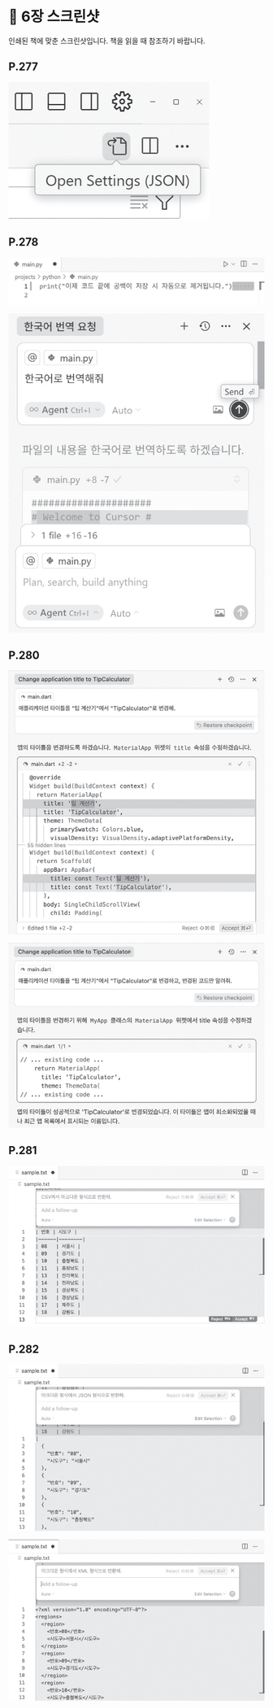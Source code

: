 # 📕 6장 스크린샷

인쇄된 책에 맞춘 스크린샷입니다. 책을 읽을 때 참조하기 바랍니다.

## P.277

![](../screenshots/p277-1.png)

## P.278

![](../screenshots/p278-1.png)

![](../screenshots/p278-2.png)

## P.280

![](../screenshots/p280-1.png)

![](../screenshots/p280-2.png)

## P.281

![](../screenshots/p281-1.png)

## P.282

![](../screenshots/p282-1.png)

![](../screenshots/p282-2.png)
